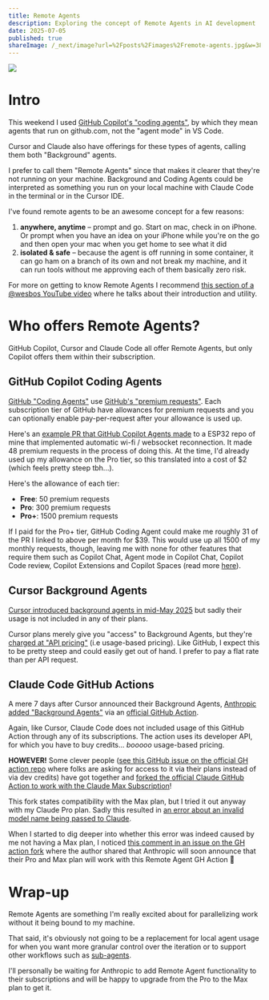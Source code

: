 ```yaml
---
title: Remote Agents
description: Exploring the concept of Remote Agents in AI development
date: 2025-07-05
published: true
shareImage: /_next/image?url=%2Fposts%2Fimages%2Fremote-agents.jpg&w=3840&q=75
---
```


<Image src="/posts/images/remote-agents.jpg" className="rounded-lg" />

# Intro
This weekend I used [GitHub Copilot's "coding agents"](https://docs.github.com/en/copilot/concepts/about-copilot-coding-agent), by which they mean agents that run on github.com, not the "agent mode" in VS Code. 

Cursor and Claude also have offerings for these types of agents, calling them both "Background" agents.

I prefer to call them "Remote Agents" since that makes it clearer that they're not running on your machine. Background and Coding Agents could be interpreted as something you run  on your local machine with Claude Code in the terminal or in the Cursor IDE.

I've found remote agents to be an awesome concept for a few reasons:
1. **anywhere, anytime** – prompt and go. Start on mac, check in on iPhone. Or prompt when you have an idea on your iPhone while you're on the go and then open your mac when you get home to see what it did
2. **isolated & safe** –  because the agent is off running in some container, it can go ham on a branch of its own and not break my machine, and it can run tools without me approving each of them basically zero risk. 

For more on getting to know Remote Agents I recommend [this section of a @wesbos YouTube video](https://www.youtube.com/watch?v=r9b8Q4G6_tc&t=193s) where he talks about their introduction and utility.

# Who offers Remote Agents?
GitHub Copilot, Cursor and Claude Code all offer Remote Agents, but only Copilot offers them within their subscription. 

## GitHub Copilot Coding Agents
[GitHub "Coding Agents"](https://docs.github.com/en/copilot/concepts/about-copilot-coding-agent) use [GitHub's "premium requests"](https://docs.github.com/en/billing/managing-billing-for-your-products/about-billing-for-github-copilot#allowance-usage-for-copilot-coding-agent). Each subscription tier of GitHub have allowances for premium requests and you can optionally enable pay-per-request after your allowance is used up. 

Here's an [example PR that GitHub Copilot Agents made](https://github.com/ky1ejs/linea-micra-controller/pull/8) to a ESP32 repo of mine that implemented automatic wi-fi / websocket reconnection. It made 48 premium requests in the process of doing this. At the time, I'd already used up my allowance on the Pro tier, so this translated into a cost of $2 (which feels pretty steep tbh...).

Here's the allowance of each tier:
* **Free**: 50 premium requests
* **Pro**: 300 premium requests
* **Pro+**: 1500 premium requests

If I paid for the Pro+ tier, GitHub Coding Agent could make me roughly 31 of the PR I linked to above per month for $39. This would use up all 1500 of my monthly requests, though, leaving me with none for other features that require them such as Copilot Chat, Agent mode in Copilot Chat, Copilot Code review, Copilot Extensions and Copilot Spaces (read more [here](https://docs.github.com/en/copilot/concepts/copilot-billing/understanding-and-managing-requests-in-copilot#premium-features)).

## Cursor Background Agents
[Cursor introduced background agents in mid-May 2025](https://forum.cursor.com/t/cursor-0-50-new-tab-model-background-agent-refreshed-inline-edit/92348) but sadly their usage is not included in any of their plans.

Cursor plans merely give you "access" to Background Agents, but they're [charged at "API pricing"](https://docs.cursor.com/account/pricing#background-agent) (i.e usage-based pricing). Like GitHub, I expect this to be pretty steep and could easily get out of hand. I prefer to pay a flat rate than per API request.

## Claude Code GitHub Actions
A mere 7 days after Cursor announced their Background Agents, [Anthropic added "Background Agents"](https://www.anthropic.com/news/claude-4) via an [official GitHub Action](https://github.com/anthropics/claude-code-action). 

Again, like Cursor, Claude Code does not included usage of this GitHub Action through any of its subscriptions. The action uses its developer API, for which you have to buy credits... *booooo* usage-based pricing.

**HOWEVER!** Some clever people ([see this GitHub issue on the official GH action repo](https://github.com/anthropics/claude-code-action/issues/4#issuecomment-3017209262) where folks are asking for access to it via their plans instead of via dev credits) have got together and [forked the official Claude GitHub Action to work with the Claude Max Subscription](https://github.com/grll/claude-code-action)!

This fork states compatibility with the Max plan, but I tried it out anyway with my Claude Pro plan. Sadly this resulted in [an error about an invalid model name being passed to Claude](https://github.com/ky1ejs/linea-micra-controller/actions/runs/16093096365/job/45412273610). 

When I started to dig deeper into whether this error was indeed caused by me not having a Max plan, I noticed [this comment in an issue on the GH action fork](https://github.com/grll/claude-code-action/issues/2#issuecomment-3036068547) where the author shared that Anthropic will soon announce that their Pro and Max plan will work with this Remote Agent GH Action 🎉

# Wrap-up
Remote Agents are something I'm really excited about for parallelizing work without it being bound to my machine. 

That said, it's obviously not going to be a replacement for local agent usage for when you want more granular control over the iteration or to support other workflows such as [sub-agents](https://www.youtube.com/watch?v=9ipM_vDwflI). 

I'll personally be waiting for Anthropic to add Remote Agent functionality to their subscriptions and will be happy to upgrade from the Pro to the Max plan to get it. 